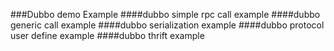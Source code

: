 ###Dubbo demo Example
####dubbo simple rpc call example
####dubbo generic call example
####dubbo serialization example
####dubbo protocol user define example
####dubbo thrift example
